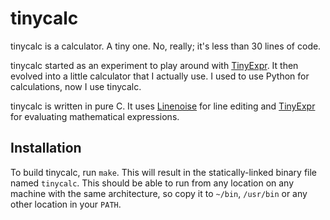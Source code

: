 # tinycalc

tinycalc is a calculator. A tiny one. No, really; it's less than 30
lines of code.

tinycalc started as an experiment to play around with
[TinyExpr][tinyexpr]. It then evolved into a little calculator that I
actually use. I used to use Python for calculations, now I use tinycalc.

tinycalc is written in pure C. It uses [Linenoise][linenoise] for line
editing and [TinyExpr][tinyexpr] for evaluating mathematical
expressions.

## Installation

To build tinycalc, run `make`. This will result in the statically-linked
binary file named `tinycalc`. This should be able to run from any
location on any machine with the same architecture, so copy it to
`~/bin`, `/usr/bin` or any other location in your `PATH`.

[tinyexpr]: https://github.com/codeplea/tinyexpr
[linenoise]: https://github.com/antirez/linenoise

